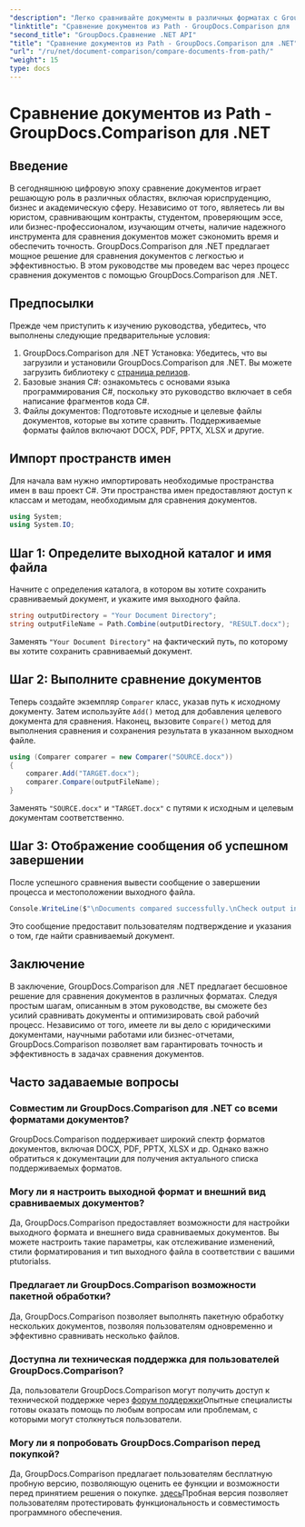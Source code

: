 ```yaml
---
"description": "Легко сравнивайте документы в различных форматах с GroupDocs.Comparison для .NET. Экономьте время и гарантируйте точность в юридических, академических и деловых задачах."
"linktitle": "Сравнение документов из Path - GroupDocs.Comparison для .NET"
"second_title": "GroupDocs.Сравнение .NET API"
"title": "Сравнение документов из Path - GroupDocs.Comparison для .NET"
"url": "/ru/net/document-comparison/compare-documents-from-path/"
"weight": 15
type: docs
---
```

# Сравнение документов из Path - GroupDocs.Comparison для .NET

## Введение
В сегодняшнюю цифровую эпоху сравнение документов играет решающую роль в различных областях, включая юриспруденцию, бизнес и академическую сферу. Независимо от того, являетесь ли вы юристом, сравнивающим контракты, студентом, проверяющим эссе, или бизнес-профессионалом, изучающим отчеты, наличие надежного инструмента для сравнения документов может сэкономить время и обеспечить точность. GroupDocs.Comparison для .NET предлагает мощное решение для сравнения документов с легкостью и эффективностью. В этом руководстве мы проведем вас через процесс сравнения документов с помощью GroupDocs.Comparison для .NET.
## Предпосылки
Прежде чем приступить к изучению руководства, убедитесь, что выполнены следующие предварительные условия:
1. GroupDocs.Comparison для .NET Установка: Убедитесь, что вы загрузили и установили GroupDocs.Comparison для .NET. Вы можете загрузить библиотеку с [страница релизов](https://releases.groupdocs.com/comparison/net/).
2. Базовые знания C#: ознакомьтесь с основами языка программирования C#, поскольку это руководство включает в себя написание фрагментов кода C#.
3. Файлы документов: Подготовьте исходные и целевые файлы документов, которые вы хотите сравнить. Поддерживаемые форматы файлов включают DOCX, PDF, PPTX, XLSX и другие.

## Импорт пространств имен
Для начала вам нужно импортировать необходимые пространства имен в ваш проект C#. Эти пространства имен предоставляют доступ к классам и методам, необходимым для сравнения документов.
```csharp
using System;
using System.IO;
```
## Шаг 1: Определите выходной каталог и имя файла
Начните с определения каталога, в котором вы хотите сохранить сравниваемый документ, и укажите имя выходного файла.
```csharp
string outputDirectory = "Your Document Directory";
string outputFileName = Path.Combine(outputDirectory, "RESULT.docx");
```
Заменять `"Your Document Directory"` на фактический путь, по которому вы хотите сохранить сравниваемый документ.
## Шаг 2: Выполните сравнение документов
Теперь создайте экземпляр `Comparer` класс, указав путь к исходному документу. Затем используйте `Add()` метод для добавления целевого документа для сравнения. Наконец, вызовите `Compare()` метод для выполнения сравнения и сохранения результата в указанном выходном файле.
```csharp
using (Comparer comparer = new Comparer("SOURCE.docx"))
{
    comparer.Add("TARGET.docx");
    comparer.Compare(outputFileName);
}
```
Заменять `"SOURCE.docx"` и `"TARGET.docx"` с путями к исходным и целевым документам соответственно.
## Шаг 3: Отображение сообщения об успешном завершении
После успешного сравнения вывести сообщение о завершении процесса и местоположении выходного файла.
```csharp
Console.WriteLine($"\nDocuments compared successfully.\nCheck output in {outputDirectory}.");
```
Это сообщение предоставит пользователям подтверждение и указания о том, где найти сравниваемый документ.

## Заключение
В заключение, GroupDocs.Comparison для .NET предлагает бесшовное решение для сравнения документов в различных форматах. Следуя простым шагам, описанным в этом руководстве, вы сможете без усилий сравнивать документы и оптимизировать свой рабочий процесс. Независимо от того, имеете ли вы дело с юридическими документами, научными работами или бизнес-отчетами, GroupDocs.Comparison позволяет вам гарантировать точность и эффективность в задачах сравнения документов.
## Часто задаваемые вопросы
### Совместим ли GroupDocs.Comparison для .NET со всеми форматами документов?
GroupDocs.Comparison поддерживает широкий спектр форматов документов, включая DOCX, PDF, PPTX, XLSX и др. Однако важно обратиться к документации для получения актуального списка поддерживаемых форматов.
### Могу ли я настроить выходной формат и внешний вид сравниваемых документов?
Да, GroupDocs.Comparison предоставляет возможности для настройки выходного формата и внешнего вида сравниваемых документов. Вы можете настроить такие параметры, как отслеживание изменений, стили форматирования и тип выходного файла в соответствии с вашими ptutorialss.
### Предлагает ли GroupDocs.Comparison возможности пакетной обработки?
Да, GroupDocs.Comparison позволяет выполнять пакетную обработку нескольких документов, позволяя пользователям одновременно и эффективно сравнивать несколько файлов.
### Доступна ли техническая поддержка для пользователей GroupDocs.Comparison?
Да, пользователи GroupDocs.Comparison могут получить доступ к технической поддержке через [форум поддержки](https://forum.groupdocs.com/c/comparison/12)Опытные специалисты готовы оказать помощь по любым вопросам или проблемам, с которыми могут столкнуться пользователи.
### Могу ли я попробовать GroupDocs.Comparison перед покупкой?
Да, GroupDocs.Comparison предлагает пользователям бесплатную пробную версию, позволяющую оценить ее функции и возможности перед принятием решения о покупке. [здесь](https://releases.groupdocs.com/)Пробная версия позволяет пользователям протестировать функциональность и совместимость программного обеспечения.